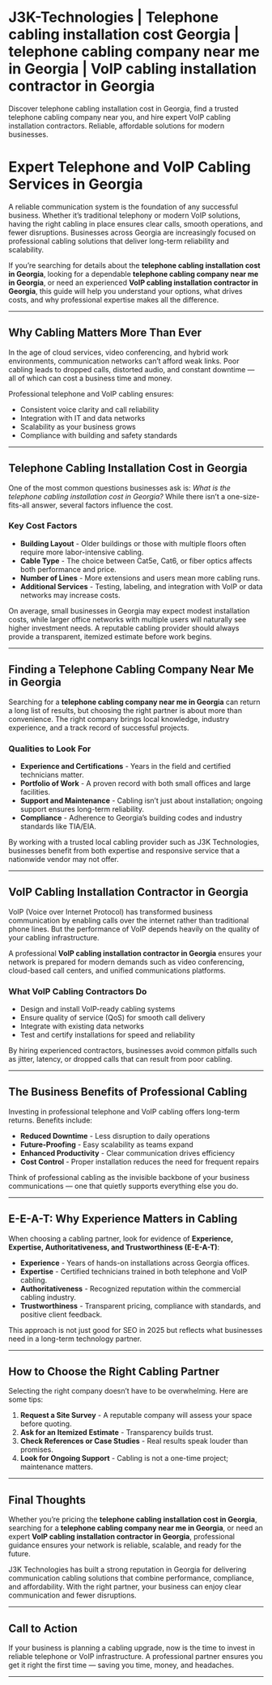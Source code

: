 # J3K-Technologies | Telephone cabling installation cost Georgia |  telephone cabling company near me in Georgia | VoIP cabling installation contractor in Georgia
Discover telephone cabling installation cost in Georgia, find a trusted telephone cabling company near you, and hire expert VoIP cabling installation contractors. Reliable, affordable solutions for modern businesses.
# Expert Telephone and VoIP Cabling Services in Georgia  

A reliable communication system is the foundation of any successful business. Whether it’s traditional telephony or modern VoIP solutions, having the right cabling in place ensures clear calls, smooth operations, and fewer disruptions. Businesses across Georgia are increasingly focused on professional cabling solutions that deliver long-term reliability and scalability.  

If you’re searching for details about the **telephone cabling installation cost in Georgia**, looking for a dependable **telephone cabling company near me in Georgia**, or need an experienced **VoIP cabling installation contractor in Georgia**, this guide will help you understand your options, what drives costs, and why professional expertise makes all the difference.  

---

## Why Cabling Matters More Than Ever  

In the age of cloud services, video conferencing, and hybrid work environments, communication networks can’t afford weak links. Poor cabling leads to dropped calls, distorted audio, and constant downtime — all of which can cost a business time and money.  

Professional telephone and VoIP cabling ensures:  
- Consistent voice clarity and call reliability  
- Integration with IT and data networks  
- Scalability as your business grows  
- Compliance with building and safety standards  

---

## Telephone Cabling Installation Cost in Georgia  

One of the most common questions businesses ask is: *What is the telephone cabling installation cost in Georgia?* While there isn’t a one-size-fits-all answer, several factors influence the cost.  

### Key Cost Factors  
- **Building Layout** - Older buildings or those with multiple floors often require more labor-intensive cabling.  
- **Cable Type** - The choice between Cat5e, Cat6, or fiber optics affects both performance and price.  
- **Number of Lines** - More extensions and users mean more cabling runs.  
- **Additional Services** - Testing, labeling, and integration with VoIP or data networks may increase costs.  

On average, small businesses in Georgia may expect modest installation costs, while larger office networks with multiple users will naturally see higher investment needs. A reputable cabling provider should always provide a transparent, itemized estimate before work begins.  

---

## Finding a Telephone Cabling Company Near Me in Georgia  

Searching for a **telephone cabling company near me in Georgia** can return a long list of results, but choosing the right partner is about more than convenience. The right company brings local knowledge, industry experience, and a track record of successful projects.  

### Qualities to Look For  
- **Experience and Certifications** - Years in the field and certified technicians matter.  
- **Portfolio of Work** - A proven record with both small offices and large facilities.  
- **Support and Maintenance** - Cabling isn’t just about installation; ongoing support ensures long-term reliability.  
- **Compliance** - Adherence to Georgia’s building codes and industry standards like TIA/EIA.  

By working with a trusted local cabling provider such as J3K Technologies, businesses benefit from both expertise and responsive service that a nationwide vendor may not offer.  

---

## VoIP Cabling Installation Contractor in Georgia  

VoIP (Voice over Internet Protocol) has transformed business communication by enabling calls over the internet rather than traditional phone lines. But the performance of VoIP depends heavily on the quality of your cabling infrastructure.  

A professional **VoIP cabling installation contractor in Georgia** ensures your network is prepared for modern demands such as video conferencing, cloud-based call centers, and unified communications platforms.  

### What VoIP Cabling Contractors Do  
- Design and install VoIP-ready cabling systems  
- Ensure quality of service (QoS) for smooth call delivery  
- Integrate with existing data networks  
- Test and certify installations for speed and reliability  

By hiring experienced contractors, businesses avoid common pitfalls such as jitter, latency, or dropped calls that can result from poor cabling.  

---

## The Business Benefits of Professional Cabling  

Investing in professional telephone and VoIP cabling offers long-term returns. Benefits include:  

- **Reduced Downtime** - Less disruption to daily operations  
- **Future-Proofing** - Easy scalability as teams expand  
- **Enhanced Productivity** - Clear communication drives efficiency  
- **Cost Control** - Proper installation reduces the need for frequent repairs  

Think of professional cabling as the invisible backbone of your business communications — one that quietly supports everything else you do.  

---

## E-E-A-T: Why Experience Matters in Cabling  

When choosing a cabling partner, look for evidence of **Experience, Expertise, Authoritativeness, and Trustworthiness (E-E-A-T)**:  
- **Experience** - Years of hands-on installations across Georgia offices.  
- **Expertise** - Certified technicians trained in both telephone and VoIP cabling.  
- **Authoritativeness** - Recognized reputation within the commercial cabling industry.  
- **Trustworthiness** - Transparent pricing, compliance with standards, and positive client feedback.  

This approach is not just good for SEO in 2025 but reflects what businesses need in a long-term technology partner.  

---

## How to Choose the Right Cabling Partner  

Selecting the right company doesn’t have to be overwhelming. Here are some tips:  
1. **Request a Site Survey** - A reputable company will assess your space before quoting.  
2. **Ask for an Itemized Estimate** - Transparency builds trust.  
3. **Check References or Case Studies** - Real results speak louder than promises.  
4. **Look for Ongoing Support** - Cabling is not a one-time project; maintenance matters.  

---

## Final Thoughts  

Whether you’re pricing the **telephone cabling installation cost in Georgia**, searching for a **telephone cabling company near me in Georgia**, or need an expert **VoIP cabling installation contractor in Georgia**, professional guidance ensures your network is reliable, scalable, and ready for the future.  

J3K Technologies has built a strong reputation in Georgia for delivering communication cabling solutions that combine performance, compliance, and affordability. With the right partner, your business can enjoy clear communication and fewer disruptions.  

---

## Call to Action  

If your business is planning a cabling upgrade, now is the time to invest in reliable telephone or VoIP infrastructure. A professional partner ensures you get it right the first time — saving you time, money, and headaches.  

---
